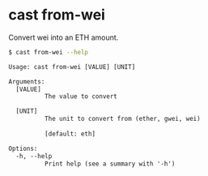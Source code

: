 # cast from-wei

Convert wei into an ETH amount.

```bash
$ cast from-wei --help
```

```txt
Usage: cast from-wei [VALUE] [UNIT]

Arguments:
  [VALUE]
          The value to convert

  [UNIT]
          The unit to convert from (ether, gwei, wei)
          
          [default: eth]

Options:
  -h, --help
          Print help (see a summary with '-h')
```